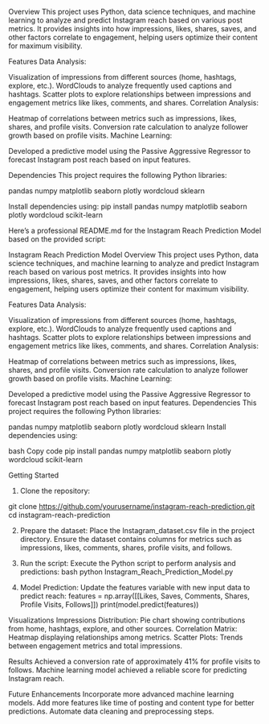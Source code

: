 Overview
This project uses Python, data science techniques, and machine learning to analyze and predict Instagram reach based on various post metrics. It provides insights into how impressions, likes, shares, saves, and other factors correlate to engagement, helping users optimize their content for maximum visibility.

Features
Data Analysis:

Visualization of impressions from different sources (home, hashtags, explore, etc.).
WordClouds to analyze frequently used captions and hashtags.
Scatter plots to explore relationships between impressions and engagement metrics like likes, comments, and shares.
Correlation Analysis:

Heatmap of correlations between metrics such as impressions, likes, shares, and profile visits.
Conversion rate calculation to analyze follower growth based on profile visits.
Machine Learning:

Developed a predictive model using the Passive Aggressive Regressor to forecast Instagram post reach based on input features.

Dependencies
This project requires the following Python libraries:

pandas
numpy
matplotlib
seaborn
plotly
wordcloud
sklearn

Install dependencies using:
pip install pandas numpy matplotlib seaborn plotly wordcloud scikit-learn


Here’s a professional README.md for the Instagram Reach Prediction Model based on the provided script:

Instagram Reach Prediction Model
Overview
This project uses Python, data science techniques, and machine learning to analyze and predict Instagram reach based on various post metrics. It provides insights into how impressions, likes, shares, saves, and other factors correlate to engagement, helping users optimize their content for maximum visibility.

Features
Data Analysis:

Visualization of impressions from different sources (home, hashtags, explore, etc.).
WordClouds to analyze frequently used captions and hashtags.
Scatter plots to explore relationships between impressions and engagement metrics like likes, comments, and shares.
Correlation Analysis:

Heatmap of correlations between metrics such as impressions, likes, shares, and profile visits.
Conversion rate calculation to analyze follower growth based on profile visits.
Machine Learning:

Developed a predictive model using the Passive Aggressive Regressor to forecast Instagram post reach based on input features.
Dependencies
This project requires the following Python libraries:

pandas
numpy
matplotlib
seaborn
plotly
wordcloud
sklearn
Install dependencies using:

bash
Copy code
pip install pandas numpy matplotlib seaborn plotly wordcloud scikit-learn

Getting Started
1. Clone the repository:

git clone https://github.com/yourusername/instagram-reach-prediction.git
cd instagram-reach-prediction


2. Prepare the dataset:
Place the Instagram_dataset.csv file in the project directory. Ensure the dataset contains columns for metrics such as impressions, likes, comments, shares, profile visits, and follows.


3. Run the script:
Execute the Python script to perform analysis and predictions:
bash
python Instagram_Reach_Prediction_Model.py

5. Model Prediction:
Update the features variable with new input data to predict reach:
features = np.array([[Likes, Saves, Comments, Shares, Profile Visits, Follows]])
print(model.predict(features))

Visualizations
Impressions Distribution: Pie chart showing contributions from home, hashtags, explore, and other sources.
Correlation Matrix: Heatmap displaying relationships among metrics.
Scatter Plots: Trends between engagement metrics and total impressions.

Results
Achieved a conversion rate of approximately 41% for profile visits to follows.
Machine learning model achieved a reliable score for predicting Instagram reach.

Future Enhancements
Incorporate more advanced machine learning models.
Add more features like time of posting and content type for better predictions.
Automate data cleaning and preprocessing steps.

